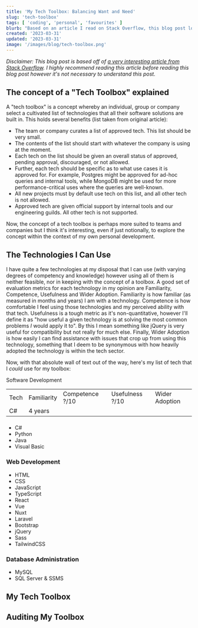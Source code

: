 ```yaml
---
title: 'My Tech Toolbox: Balancing Want and Need'
slug: 'tech-toolbox'
tags: [ 'coding', 'personal', 'favourites' ]
blurb: "Based on an article I read on Stack Overflow, this blog post looks at my thoughts on the tech toolbox and, by extension, my own personal toolbox."
created: '2023-03-31'
updated: '2023-03-31'
image: '/images/blog/tech-toolbox.png'
---
```

<p><em>Disclaimer: This blog post is based off of <a href="https://stackoverflow.blog/2023/03/23/your-tech-toolbox-the-middle-ground-between-tech-chaos-and-rigidity/">a very interesting article from Stack Overflow</a>. I highly recommend reading this article before reading this blog post however it's not necessary to understand this post.</em></p>

<h2>The concept of a "Tech Toolbox" explained</h2>

<p>A "tech toolbox" is a concept whereby an individual, group or company select a cultivated list of technologies that all their software solutions are built in. This holds several benefits (list taken from original article):</p>

<ul>
  <li>The team or company curates a list of approved tech. This list should be very small.</li>
  <li>The contents of the list should start with whatever the company is using at the moment.</li>
  <li>Each tech on the list should be given an overall status of approved, pending approval, discouraged, or not allowed.</li>
  <li>Further, each tech should be specific as to what use cases it is approved for. For example, Postgres might be approved for ad-hoc queries and internal tools, while MongoDB might be used for more performance-critical uses where the queries are well-known.</li>
  <li>All new projects must by default use tech on this list, and all other tech is not allowed.</li>
  <li>Approved tech are given official support by internal tools and our engineering guilds. All other tech is not supported.</li>
</ul>

<p>Now, the concept of a tech toolbox is perhaps more suited to teams and companies but I think it's interesting, even if just notionally, to explore the concept within the context of my own personal development.</p>

<h2>The Technologies I Can Use</h2>

<p>I have quite a few technologies at my disposal that I can use (with varying degrees of competency and knowledge) however using all of them is neither feasible, nor in keeping with the concept of a toolbox. A good set of evaluation metrics for each technology in my opinion are Familiarity, Competence, Usefulness and Wider Adoption. Familiarity is how familiar (as measured in months and years) I am with a technology. Competence is how comfortable I feel using those technologies and my perceived ability with that tech. Usefulness is a tough metric as it's non-quantitative, however I'll define it as "how useful a given technology is at solving the most common problems <em>I</em> would apply it to". By this I mean something like jQuery is very useful for compatibility but not really for much else. Finally, Wider Adoption is how easily I can find assistance with issues that crop up from using this technology, something that I deem to be synonymous with how heavily adopted the technology is within the tech sector.</p>

<p>Now, with that absolute wall of text out of the way, here's my list of tech that I <em>could</em> use for my toolbox:</p>

<table>
  <tr>
    <td>Tech</td>
    <td>Familiarity</td>
    <td>Competence ?/10</td>
    <td>Usefulness ?/10</td>
    <td>Wider Adoption</td>
  </tr>
  <tr>Software Development</tr>
  <tr>
    <td>C#</td>
    <td>4 years</td>
    <td></td>
    <td></td>
    <td></td>
  </tr>
</table>

<h3></h3>

<ul>
  <li>C#</li>
  <li>Python</li>
  <li>Java</li>
  <li>Visual Basic</li>
</ul>

<h3>Web Development</h3>

<ul>
  <li>HTML</li>
  <li>CSS</li>
  <li>JavaScript</li>
  <li>TypeScript</li>
  <li>React</li>
  <li>Vue</li>
  <li>Nuxt</li>
  <li>Laravel</li>
  <li>Bootstrap</li>
  <li>jQuery</li>
  <li>Sass</li>
  <li>TailwindCSS</li>
</ul>

<h3>Database Administration</h3>

<ul>
  <li>MySQL</li>
  <li>SQL Server & SSMS</li>
</ul>

<h2>My Tech Toolbox</h2>

<h2>Auditing My Toolbox</h2>